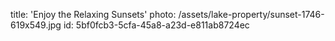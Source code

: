title: 'Enjoy the Relaxing Sunsets'
photo: /assets/lake-property/sunset-1746-619x549.jpg
id: 5bf0fcb3-5cfa-45a8-a23d-e811ab8724ec
